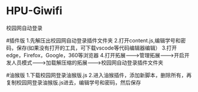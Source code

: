 # HPU-Giwifi
校园网自动登录

#插件版
1.先解压出校园网自动登录插件文件夹
2.打开content.js,编辑学号和密码，保存(如果没有打开的工具，可下载vscode等代码编辑器编辑）
3.打开edge，Firefox，Google，360等浏览器
4.打开拓展--->管理拓展--->开启开发人员模式--->加载解压缩的拓展--->校园网自动登录插件文件夹

#油猴版
1.下载校园网登录油猴版.js
2.进入油猴插件，添加新脚本，删除所有，再复制校园网登录油猴版.js进去，编辑学号和密码，然后保存


